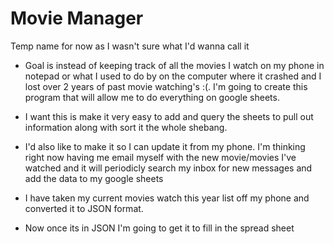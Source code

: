 # Movie Manager
Temp name for now as I wasn't sure what I'd wanna call it

- Goal is instead of keeping track of all the movies I watch on my phone in notepad or what I used to do by on the computer where it crashed and I lost over 2 years of past movie watching's :(. I'm going to create this program that will allow me to do everything on google sheets.
- I want this is make it very easy to add and query the sheets to pull out information along with sort it the whole shebang.
- I'd also like to make it so I can update it from my phone. I'm thinking right now having me email myself with the new movie/movies I've watched and it will periodicly search my inbox for new messages and add the data to my google sheets

- I have taken my current movies watch this year list off my phone and converted it to JSON format.
- Now once its in JSON I'm going to get it to fill in the spread sheet
